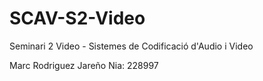 # SCAV-S2-Video
Seminari 2 Video - Sistemes de Codificació d'Audio i Video

Marc Rodriguez Jareño Nia: 228997
